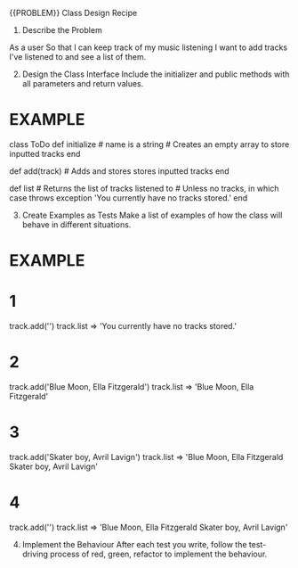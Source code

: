 {{PROBLEM}} Class Design Recipe
1. Describe the Problem

As a user
So that I can keep track of my music listening
I want to add tracks I've listened to and see a list of them.


2. Design the Class Interface
Include the initializer and public methods with all parameters and return values.

# EXAMPLE

class ToDo
  def initialize # name is a string
    # Creates an empty array to store inputted tracks 
  end

  def add(track) 
    # Adds and stores stores inputted tracks
  end

  def list
    # Returns the list of tracks listened to 
    # Unless no tracks, in which case throws exception 'You currently have no tracks stored.'
  end

3. Create Examples as Tests
Make a list of examples of how the class will behave in different situations.

# EXAMPLE

# 1
track.add('')
track.list => 'You currently have no tracks stored.'

# 2
track.add('Blue Moon, Ella Fitzgerald')
track.list =>
'Blue Moon, Ella Fitzgerald'

# 3
track.add('Skater boy, Avril Lavign')
track.list =>
'Blue Moon, Ella Fitzgerald
Skater boy, Avril Lavign'

# 4
track.add('')
track.list =>
'Blue Moon, Ella Fitzgerald
Skater boy, Avril Lavign'

4. Implement the Behaviour
After each test you write, follow the test-driving process of red, green, refactor to implement the behaviour.